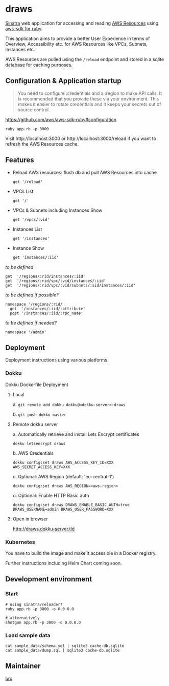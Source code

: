 # draws

[Sinatra](http://www.sinatrarb.com/) web application for accessing and reading [AWS Resources](//missing_link) using [aws-sdk for ruby](//github.com/aws/aws-sdk-ruby).

This application aims to provide a better User Experience in terms of Overview, Accessibility etc. for AWS Resources like VPCs, Subnets, Instances etc.

AWS Resources are pulled using the `/reload` endpoint and stored in a sqlite database for caching purposes. 

## Configuration & Application startup

> You need to configure :credentials and a :region to make API calls. It is recommended that you provide these via your environment. This makes it easier to rotate credentials and it keeps your secrets out of source control.

https://github.com/aws/aws-sdk-ruby#configuration

    ruby app.rb -p 3000

Visit http://localhost:3000 or http://localhost:3000/reload if you want to refresh the AWS Resources cache.

## Features
  
* Reload AWS resources: flush db and pull AWS Resources into cache
    
    `get '/reload'`

* VPCs List
    
    `get '/'`

* VPCs & Subnets including Instances Show
    
    `get '/vpcs/:vid'`

* Instances List
    
    `get '/instances'`

* Instance Show
    
    `get 'instances/:iid'`

_to be defined_

    get  '/regions/:rid/instances/:iid'
    get  '/regions/:rid/vpc/:vid/instances/:iid'
    get  '/regions/:rid/vpc/:vid/subnets/:sid/instances/:iid'

_to be defined if possible?_

    namespace '/regions/:rid/
      get  '/instances/:iid/:attribute'
      post '/instances/:iid/:rpc_name'

_to be defined if needed?_

    namespace '/admin'

## Deployment

Deployment instructions using various platforms.

### Dokku

Dokku Dockerfile Deployment

1. Local

    a. `git remote add dokku dokku@<dokku-server>:draws`

    b. `git push dokku master`

2. Remote dokku server

    a. Automatically retrieve and install Lets Encrypt certificates
    
    `dokku letsencrypt draws`

    b. AWS Credentials
    
    `dokku config:set draws AWS_ACCESS_KEY_ID=XXX AWS_SECRET_ACCESS_KEY=XXX`

    c. Optional: AWS Region (default: 'eu-central-1')
    
    `dokku config:set draws AWS_REGION=<aws-region>`

    d. Optional: Enable HTTP Basic auth

    `dokku config:set draws DRAWS_ENABLE_BASIC_AUTH=true DRAWS_USERNAME=admin DRAWS_USER_PASSWORD=XXX`

3. Open in browser

    http://draws.dokku-server.tld

### Kubernetes 

You have to build the image and make it accessible in a Docker registry.

Further instructions including Helm Chart coming soon.

## Development environment

### Start

    # using sinatra/reloader?
    ruby app.rb -p 3000 -o 0.0.0.0

    # alternatively
    shotgun app.rb -p 3000 -o 0.0.0.0 

### Load sample data

    cat sample_data/schema.sql | sqlite3 cache-db.sqlite
    cat sample_data/dump.sql | sqlite3 cache-db.sqlite

## Maintainer

[bro](https://github.com/rbojan)
